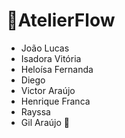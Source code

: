 # 📍AtelierFlow
- João Lucas  
- Isadora Vitória
- Heloísa Fernanda
- Diego
- Victor Araújo
- Henrique Franca
- Rayssa
- Gil Araújo :punch: